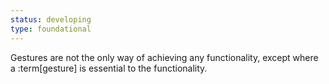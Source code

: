 ```yaml
---
status: developing
type: foundational
---
```


Gestures are not the only way of achieving any functionality, except where a :term[gesture] is essential to the functionality.
